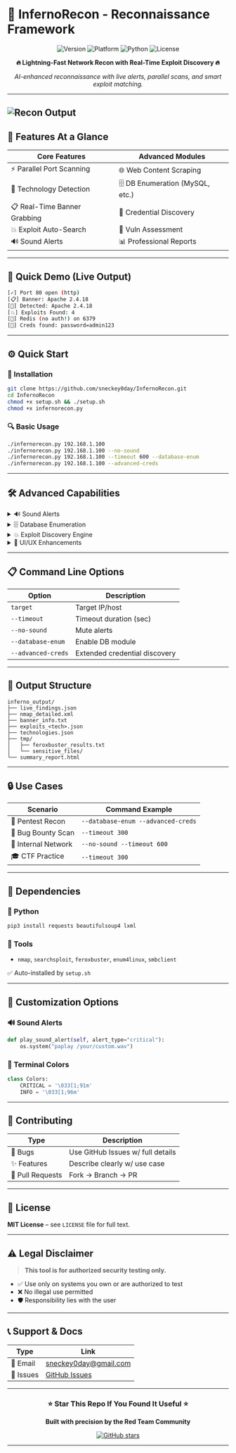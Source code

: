 # 🚀 InfernoRecon - Reconnaissance Framework

<div align="center">

![Version](https://img.shields.io/badge/version-3.0-blue.svg)
![Platform](https://img.shields.io/badge/platform-Linux-green.svg)
![Python](https://img.shields.io/badge/python-3.6+-yellow.svg)
![License](https://img.shields.io/badge/license-MIT-red.svg)

**🔥 Lightning-Fast Network Recon with Real-Time Exploit Discovery 🔥**

*AI-enhanced reconnaissance with live alerts, parallel scans, and smart exploit matching.*

</div>

---
![Recon Output](./images/POC.svg)
---

## 🎯 Features At a Glance

| Core Features                | Advanced Modules                 |
| ---------------------------- | -------------------------------- |
| ⚡ Parallel Port Scanning     | 🌐 Web Content Scraping          |
| 🔧 Technology Detection      | 🗄️ DB Enumeration (MySQL, etc.) |
| 📋 Real-Time Banner Grabbing | 🔑 Credential Discovery          |
| 💥 Exploit Auto-Search       | 🎯 Vuln Assessment               |
| 🔊 Sound Alerts              | 📊 Professional Reports          |

---

## 📸 Quick Demo (Live Output)

```bash
[✓] Port 80 open (http)
[📋] Banner: Apache 2.4.18
[🔧] Detected: Apache 2.4.18
[💥] Exploits Found: 4
[🚨] Redis (no auth!) on 6379
[🔑] Creds found: password=admin123
```

---

## ⚙️ Quick Start

### 🧩 Installation

```bash
git clone https://github.com/sneckey0day/InfernoRecon.git
cd InfernoRecon
chmod +x setup.sh && ./setup.sh
chmod +x infernorecon.py
```

### 🔍 Basic Usage

```bash
./infernorecon.py 192.168.1.100
./infernorecon.py 192.168.1.100 --no-sound
./infernorecon.py 192.168.1.100 --timeout 600 --database-enum
./infernorecon.py 192.168.1.100 --advanced-creds
```

---

## 🛠️ Advanced Capabilities

<details>
<summary>🔊 Sound Alerts</summary>

| Alert Type     | Sound  |
| -------------- | ------ |
| 🚨 Critical    | High   |
| 💥 Exploits    | Medium |
| 🔑 Credentials | Beep   |

Toggle with `--no-sound`

</details>

<details>
<summary>🗄️ Database Enumeration</summary>

Ports & Services:

* 3306 (MySQL)
* 5432 (PostgreSQL)
* 27017 (MongoDB)
* 6379 (Redis)
* 1433 (MSSQL)
* 1521 (Oracle)

</details>

<details>
<summary>💥 Exploit Discovery Engine</summary>

* 🔍 SearchSploit Integration
* 🧠 Smart term variation
* ⚙️ Real-time matching
* CMS/Web/File server aware

</details>

<details>
<summary>🎨 UI/UX Enhancements</summary>

| Type        | Styling                   |
| ----------- | ------------------------- |
| 🚨 Critical | Red + Blinking + Sound    |
| 💥 Exploit  | Red Background + Sound    |
| 🔑 Creds    | Purple + Underline + Beep |
| ✅ Found     | Bright Green + Bold       |
| 📋 Banners  | Bright Blue + Bold        |

</details>

---

## 📋 Command Line Options

| Option             | Description                   |
| ------------------ | ----------------------------- |
| `target`           | Target IP/host                |
| `--timeout`        | Timeout duration (sec)        |
| `--no-sound`       | Mute alerts                   |
| `--database-enum`  | Enable DB module              |
| `--advanced-creds` | Extended credential discovery |

---

## 📁 Output Structure

```
inferno_output/
├── live_findings.json         
├── nmap_detailed.xml          
├── banner_info.txt            
├── exploits_<tech>.json       
├── technologies.json          
├── tmp/
│   ├── feroxbuster_results.txt
│   └── sensitive_files/
└── summary_report.html         
```

---

## 🔒 Use Cases

| Scenario            | Command Example                    |
| ------------------- | ---------------------------------- |
| 🧪 Pentest Recon    | `--database-enum --advanced-creds` |
| 🎯 Bug Bounty Scan  | `--timeout 300`                    |
| 🧱 Internal Network | `--no-sound --timeout 600`         |
| 🎓 CTF Practice     | `--timeout 300`                    |

---

## 🧰 Dependencies

### 🐍 Python

```bash
pip3 install requests beautifulsoup4 lxml
```

### 🔧 Tools

* `nmap`, `searchsploit`, `feroxbuster`, `enum4linux`, `smbclient`

✅ Auto-installed by `setup.sh`

---

## 🎨 Customization Options

### 🔊 Sound Alerts

```python
def play_sound_alert(self, alert_type="critical"):
    os.system("paplay /your/custom.wav")
```

### 🎨 Terminal Colors

```python
class Colors:
    CRITICAL = '\033[1;91m'
    INFO = '\033[1;96m'
```

---

## 🤝 Contributing

| Type             | Description                       |
| ---------------- | --------------------------------- |
| 🐞 Bugs          | Use GitHub Issues w/ full details |
| ✨ Features       | Describe clearly w/ use case      |
| 🔧 Pull Requests | Fork → Branch → PR                |

---

## 📜 License

**MIT License** – see `LICENSE` file for full text.

---

## ⚠️ Legal Disclaimer

> **This tool is for authorized security testing only.**

* ✅ Use only on systems you own or are authorized to test
* ❌ No illegal use permitted
* 🛡️ Responsibility lies with the user

---

## 📞 Support & Docs

| Type       | Link                                                                |
| ---------- | ------------------------------------------------------------------- |
| 📧 Email   | [sneckey0day@gmail.com](mailto:sneckey0day@gmail.com)           |
| 🐛 Issues  | [GitHub Issues](https://github.com/sneckey0day/InfernoRecon/issues) |
---

<div align="center">

### ⭐️ Star This Repo If You Found It Useful ⭐️

**Built with precision by the Red Team Community**

[![GitHub stars](https://img.shields.io/github/stars/sneckey0day/InfernoRecon.svg?style=social)](https://github.com/sneckey0day/InfernoRecon)

</div>

---
